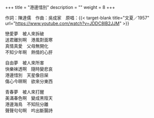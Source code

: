 +++
title = "港邊惜別"
description = ""
weight = 8
+++

作詞：陳達儒　作曲：吳成家　原唱：{{< target-blank title="文夏／1957" url="https://www.youtube.com/watch?v=JDDC8IB2JJM" >}}

戀愛夢　被人來拆破  
送君離別啊　港風對面寒  
真情真愛　父母無開化  
不知少年啊　熱情的心肝  

自由夢　被人來所害  
快樂袜透啊　隨時變悲哀  
港邊惜別　天星像目屎  
傷心今暝啊　欲來分東西  

青春夢　被人來打醒  
美滿春色啊　變成黑陰天  
港邊海鳥　不知阮分離  
聲聲句句啊　吟出斷腸詩  